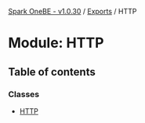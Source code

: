 [Spark OneBE - v1.0.30](../README.md) / [Exports](../modules.md) / HTTP

# Module: HTTP

## Table of contents

### Classes

- [HTTP](../classes/HTTP.HTTP.md)
